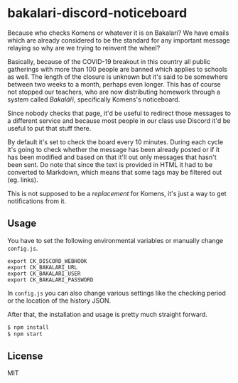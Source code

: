 # bakalari-discord-noticeboard

Because who checks Komens or whatever it is on Bakalari? We have emails which are already considered to be the standard for any important message relaying so why are we trying to reinvent the wheel? 

Basically, because of the COVID-19 breakout in this country all public gatherings with more than 100 people are banned which applies to schools as well. The length of the closure is unknown but it's said to be somewhere between two weeks to a month, perhaps even longer. This has of course not stopped our teachers, who are now distributing homework through a system called *Bakaláři*, specifically Komens's noticeboard.

Since nobody checks that page, it'd be useful to redirect those messages to a different service and because most people in our class use Discord it'd be useful to put that stuff there.

By default it's set to check the board every 10 minutes. During each cycle it's going to check whether the message has been already posted or if it has been modified and based on that it'll out only messages that hasn't been sent. Do note that since the text is provided in HTML it had to be converted to Markdown, which means that some tags may be filtered out (eg. links).

This is not supposed to be a *replacement* for Komens, it's just a way to get notifications from it.

## Usage

You have to set the following environmental variables or manually change `config.js`. 
```
export CK_DISCORD_WEBHOOK
export CK_BAKALARI_URL
export CK_BAKALARI_USER
export CK_BAKALARI_PASSWORD
```
In `config.js` you can also change various settings like the checking period or the location of the history JSON. 

After that, the installation and usage is pretty much straight forward.
```bash
$ npm install
$ npm start
```

## License

MIT